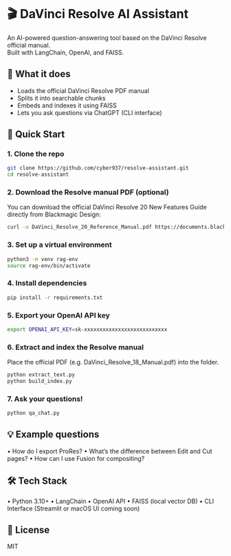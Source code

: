 # 🎬 DaVinci Resolve AI Assistant

An AI-powered question-answering tool based on the DaVinci Resolve official manual.  
Built with LangChain, OpenAI, and FAISS.

## 🧠 What it does

- Loads the official DaVinci Resolve PDF manual
- Splits it into searchable chunks
- Embeds and indexes it using FAISS
- Lets you ask questions via ChatGPT (CLI interface)

## 🚀 Quick Start

### 1. Clone the repo

```bash
git clone https://github.com/cyber937/resolve-assistant.git
cd resolve-assistant
```

### 2. Download the Resolve manual PDF (optional)

You can download the official DaVinci Resolve 20 New Features Guide directly from Blackmagic Design:

```bash
curl -o DaVinci_Resolve_20_Reference_Manual.pdf https://documents.blackmagicdesign.com/UserManuals/DaVinci_Resolve_20_Reference_Manual.pdf
```

### 3. Set up a virtual environment

```bash
python3 -m venv rag-env
source rag-env/bin/activate
```

### 4. Install dependencies

```bash
pip install -r requirements.txt
```

### 5. Export your OpenAI API key

```bash
export OPENAI_API_KEY=sk-xxxxxxxxxxxxxxxxxxxxxxxxxxx
```

### 6. Extract and index the Resolve manual

Place the official PDF (e.g. DaVinci_Resolve_18_Manual.pdf) into the folder.

```bash
python extract_text.py
python build_index.py
```

### 7. Ask your questions!

```bash
python qa_chat.py
```

## 💡 Example questions

• How do I export ProRes?
• What’s the difference between Edit and Cut pages?
• How can I use Fusion for compositing?

## 🛠 Tech Stack

• Python 3.10+
• LangChain
• OpenAI API
• FAISS (local vector DB)
• CLI Interface (Streamlit or macOS UI coming soon)

## 📄 License

MIT
